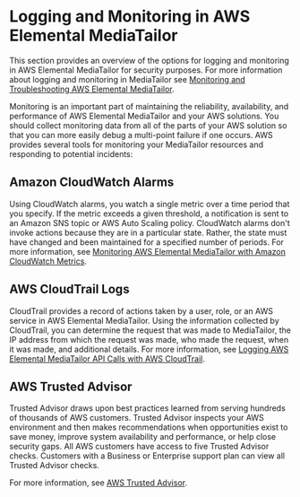 # Logging and Monitoring in AWS Elemental MediaTailor<a name="security-log-monitor"></a>

This section provides an overview of the options for logging and monitoring in AWS Elemental MediaTailor for security purposes\. For more information about logging and monitoring in MediaTailor see [Monitoring and Troubleshooting AWS Elemental MediaTailor](monitoring.md)\.

Monitoring is an important part of maintaining the reliability, availability, and performance of AWS Elemental MediaTailor and your AWS solutions\. You should collect monitoring data from all of the parts of your AWS solution so that you can more easily debug a multi\-point failure if one occurs\. AWS provides several tools for monitoring your MediaTailor resources and responding to potential incidents:

## Amazon CloudWatch Alarms<a name="security-log-monitor-cloudwatch-alarms"></a>

Using CloudWatch alarms, you watch a single metric over a time period that you specify\. If the metric exceeds a given threshold, a notification is sent to an Amazon SNS topic or AWS Auto Scaling policy\. CloudWatch alarms don't invoke actions because they are in a particular state\. Rather, the state must have changed and been maintained for a specified number of periods\. For more information, see [Monitoring AWS Elemental MediaTailor with Amazon CloudWatch Metrics](monitoring-cloudwatch-metrics.md)\.

## AWS CloudTrail Logs<a name="security-log-monitor-cloudtrail-logs"></a>

CloudTrail provides a record of actions taken by a user, role, or an AWS service in AWS Elemental MediaTailor\. Using the information collected by CloudTrail, you can determine the request that was made to MediaTailor, the IP address from which the request was made, who made the request, when it was made, and additional details\. For more information, see [Logging AWS Elemental MediaTailor API Calls with AWS CloudTrail](logging-using-cloudtrail.md)\.

## AWS Trusted Advisor<a name="security-log-monitor-trust-advisor"></a>

Trusted Advisor draws upon best practices learned from serving hundreds of thousands of AWS customers\. Trusted Advisor inspects your AWS environment and then makes recommendations when opportunities exist to save money, improve system availability and performance, or help close security gaps\. All AWS customers have access to five Trusted Advisor checks\. Customers with a Business or Enterprise support plan can view all Trusted Advisor checks\.

For more information, see [AWS Trusted Advisor](https://docs.aws.amazon.com/awssupport/latest/user/getting-started.html#trusted-advisor)\.